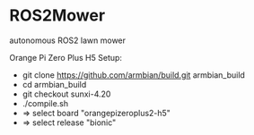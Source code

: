 # ROS2Mower
autonomous ROS2 lawn mower

Orange Pi Zero Plus H5 Setup:
* git clone https://github.com/armbian/build.git armbian_build
* cd armbian_build
* git checkout sunxi-4.20 
* ./compile.sh
* => select board "orangepizeroplus2-h5"
* => select release "bionic"

